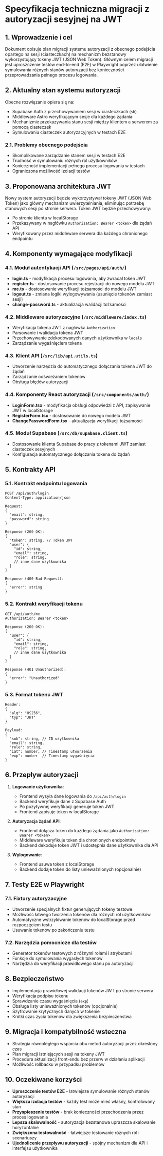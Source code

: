 # Specyfikacja techniczna migracji z autoryzacji sesyjnej na JWT

## 1. Wprowadzenie i cel

Dokument opisuje plan migracji systemu autoryzacji z obecnego podejścia opartego na sesji (ciasteczkach) na mechanizm bezstanowy wykorzystujący tokeny JWT (JSON Web Token). Głównym celem migracji jest uproszczenie testów end-to-end (E2E) w Playwright poprzez ułatwienie symulowania różnych stanów autoryzacji bez konieczności przeprowadzania pełnego procesu logowania.

## 2. Aktualny stan systemu autoryzacji

Obecne rozwiązanie opiera się na:

- Supabase Auth z przechowywaniem sesji w ciasteczkach (`sb`)
- Middleware Astro weryfikującym sesje dla każdego żądania
- Mechanizmie przekazywania stanu sesji między klientem a serwerem za pomocą ciasteczek
- Symulowaniu ciasteczek autoryzacyjnych w testach E2E

### 2.1. Problemy obecnego podejścia

- Skomplikowane zarządzanie stanem sesji w testach E2E
- Trudność w symulowaniu różnych ról użytkowników
- Konieczność implementacji pełnego procesu logowania w testach
- Ograniczona możliwość izolacji testów

## 3. Proponowana architektura JWT

Nowy system autoryzacji będzie wykorzystywał tokeny JWT (JSON Web Token) jako główny mechanizm uwierzytelniania, eliminując potrzebę stanowych sesji po stronie serwera. Token JWT będzie przechowywany:

- Po stronie klienta w localStorage
- Przekazywany w nagłówku `Authorization: Bearer <token>` dla żądań API
- Weryfikowany przez middleware serwera dla każdego chronionego endpointu

## 4. Komponenty wymagające modyfikacji

### 4.1. Moduł autentykacji API (`/src/pages/api/auth/`)

- **login.ts** - modyfikacja procesu logowania, aby zwracał token JWT
- **register.ts** - dostosowanie procesu rejestracji do nowego modelu JWT
- **me.ts** - dostosowanie weryfikacji tożsamości do modelu JWT
- **logout.ts** - zmiana logiki wylogowywania (usunięcie tokenów zamiast sesji)
- **change-password.ts** - aktualizacja walidacji tożsamości

### 4.2. Middleware autoryzacyjne (`/src/middleware/index.ts`)

- Weryfikacja tokena JWT z nagłówka `Authorization`
- Parsowanie i walidacja tokena JWT
- Przechowywanie zdekodowanych danych użytkownika w `locals`
- Zarządzanie wygaśnięciem tokena

### 4.3. Klient API (`/src/lib/api.utils.ts`)

- Utworzenie narzędzia do automatycznego dołączania tokena JWT do żądań
- Zarządzanie odświeżaniem tokenów
- Obsługa błędów autoryzacji

### 4.4. Komponenty React autoryzacji (`/src/components/auth/`)

- **LoginForm.tsx** - modyfikacja obsługi odpowiedzi z API, zapisywanie JWT w localStorage
- **RegisterForm.tsx** - dostosowanie do nowego modelu JWT
- **ChangePasswordForm.tsx** - aktualizacja weryfikacji tożsamości

### 4.5. Moduł Supabase (`/src/db/supabase.client.ts`)

- Dostosowanie klienta Supabase do pracy z tokenami JWT zamiast ciasteczek sesyjnych
- Konfiguracja automatycznego dołączania tokena do żądań

## 5. Kontrakty API

### 5.1. Kontrakt endpointu logowania

```
POST /api/auth/login
Content-Type: application/json

Request:
{
  "email": string,
  "password": string
}

Response (200 OK):
{
  "token": string, // Token JWT
  "user": {
    "id": string,
    "email": string,
    "role": string,
    // inne dane użytkownika
  }
}

Response (400 Bad Request):
{
  "error": string
}
```

### 5.2. Kontrakt weryfikacji tokenu

```
GET /api/auth/me
Authorization: Bearer <token>

Response (200 OK):
{
  "user": {
    "id": string,
    "email": string,
    "role": string,
    // inne dane użytkownika
  }
}

Response (401 Unauthorized):
{
  "error": "Unauthorized"
}
```

### 5.3. Format tokenu JWT

```
Header:
{
  "alg": "HS256",
  "typ": "JWT"
}

Payload:
{
  "sub": string, // ID użytkownika
  "email": string,
  "role": string,
  "iat": number, // Timestamp utworzenia
  "exp": number  // Timestamp wygaśnięcia
}
```

## 6. Przepływ autoryzacji

1. **Logowanie użytkownika**:

   - Frontend wysyła dane logowania do `/api/auth/login`
   - Backend weryfikuje dane z Supabase Auth
   - Po pozytywnej weryfikacji generuje token JWT
   - Frontend zapisuje token w localStorage

2. **Autoryzacja żądań API**:

   - Frontend dołącza token do każdego żądania jako `Authorization: Bearer <token>`
   - Middleware weryfikuje token dla chronionych endpointów
   - Backend dekoduje token JWT i udostępnia dane użytkownika dla API

3. **Wylogowanie**:
   - Frontend usuwa token z localStorage
   - Backend dodaje token do listy unieważnionych (opcjonalnie)

## 7. Testy E2E w Playwright

### 7.1. Fixtury autoryzacyjne

- Utworzenie specjalnych fixtur generujących tokeny testowe
- Możliwość łatwego tworzenia tokenów dla różnych ról użytkowników
- Automatyczne wstrzykiwanie tokenów do localStorage przed rozpoczęciem testu
- Usuwanie tokenów po zakończeniu testu

### 7.2. Narzędzia pomocnicze dla testów

- Generator tokenów testowych z różnymi rolami i atrybutami
- Funkcje do symulowania wygasłych tokenów
- Narzędzia do weryfikacji prawidłowego stanu po autoryzacji

## 8. Bezpieczeństwo

- Implementacja prawidłowej walidacji tokenów JWT po stronie serwera
- Weryfikacja podpisu tokenu
- Sprawdzanie czasu wygaśnięcia (`exp`)
- Obsługa listy unieważnionych tokenów (opcjonalnie)
- Szyfrowanie krytycznych danych w tokenie
- Krótki czas życia tokenów dla zwiększenia bezpieczeństwa

## 9. Migracja i kompatybilność wsteczna

- Strategia równoległego wsparcia obu metod autoryzacji przez określony czas
- Plan migracji istniejących sesji na tokeny JWT
- Procedura aktualizacji front-endu bez przerw w działaniu aplikacji
- Możliwość rollbacku w przypadku problemów

## 10. Oczekiwane korzyści

- **Uproszczenie testów E2E** - łatwiejsze symulowanie różnych stanów autoryzacji
- **Większa izolacja testów** - każdy test może mieć własny, kontrolowany stan
- **Przyspieszenie testów** - brak konieczności przechodzenia przez proces logowania
- **Lepsza skalowalność** - autoryzacja bezstanowa upraszcza skalowanie horyzontalne
- **Zwiększona testowalność** - łatwiejsze testowanie różnych ról i scenariuszy
- **Ujednolicenie przepływu autoryzacji** - spójny mechanizm dla API i interfejsu użytkownika
